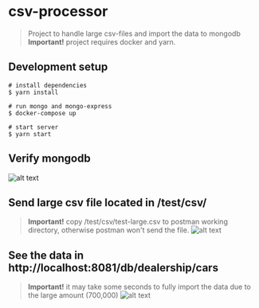 # csv-processor

> Project to handle large csv-files and import the data to mongodb
> **Important!** project requires docker and yarn.


## Development setup

```batch
# install dependencies
$ yarn install

# run mongo and mongo-express
$ docker-compose up

# start server
$ yarn start
```
## Verify mongodb
![alt text](https://gist.githubusercontent.com/mejiaej/8f5181e4ccb5d8dbd3020d7113f088cc/raw/a667b111cd4383bd967cf1f43391c82b45a24f79/mongo.PNG?raw=true)

## Send large csv file located in /test/csv/
> **Important!** copy /test/csv/test-large.csv to postman working directory, otherwise postman won't send the file.
![alt text](https://gist.githubusercontent.com/mejiaej/8f5181e4ccb5d8dbd3020d7113f088cc/raw/a667b111cd4383bd967cf1f43391c82b45a24f79/postman-csv.PNG?raw=true)

## See the data in http://localhost:8081/db/dealership/cars
> **Important!** it may take some seconds to fully import the data due to the large amount (700,000)
![alt text](https://gist.githubusercontent.com/mejiaej/8f5181e4ccb5d8dbd3020d7113f088cc/raw/a667b111cd4383bd967cf1f43391c82b45a24f79/mongo-populated.PNG?raw=true)
